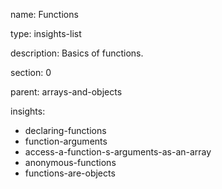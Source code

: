 name: Functions

type: insights-list

description: Basics of functions.

section: 0

parent: arrays-and-objects

insights:
  - declaring-functions
  - function-arguments
  - access-a-function-s-arguments-as-an-array
  - anonymous-functions
  - functions-are-objects
